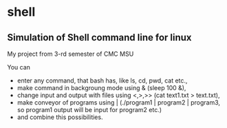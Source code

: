 # shell
## Simulation of Shell command line for linux

My project from 3-rd semester of CMC MSU

  You can 
- enter any command, that bash has, like ls, cd, pwd, cat etc.,
- make command in backgroung mode using & (sleep 100 &),
- change input and output with files using <,>,>> (cat text1.txt > text.txt),
- make conveyor of programs using | (./program1 | program2 | program3, so program1 output will be input for program2 etc.)
- and combine this possibilities.

